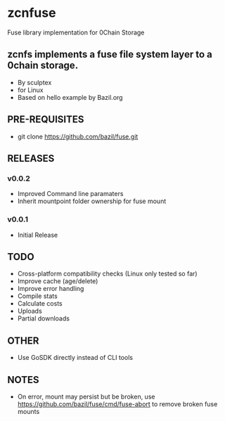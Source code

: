 # zcnfuse
Fuse library implementation for 0Chain Storage 

## zcnfs implements a fuse file system layer to a 0chain storage.
* By sculptex
* for Linux
* Based on hello example by Bazil.org
## PRE-REQUISITES
* git clone https://github.com/bazil/fuse.git

## RELEASES
### v0.0.2
* Improved Command line paramaters
* Inherit mountpoint folder ownership for fuse mount
### v0.0.1
* Initial Release
## TODO
* Cross-platform compatibility checks (Linux only tested so far)
* Improve cache (age/delete)
* Improve error handling
* Compile stats
* Calculate costs
* Uploads
* Partial downloads
## OTHER
* Use GoSDK directly instead of CLI tools
## NOTES
* On error, mount may persist but be broken, use https://github.com/bazil/fuse/cmd/fuse-abort to remove broken fuse mounts

